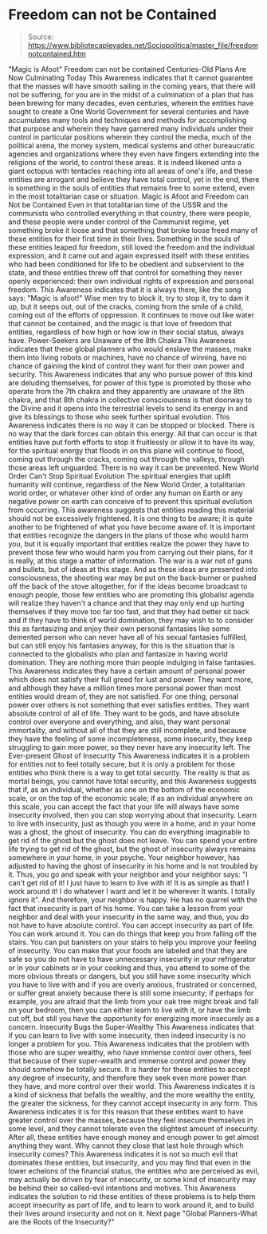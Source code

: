 # Freedom can not be Contained

> Source: https://www.bibliotecapleyades.net/Sociopolitica/master_file/freedomnotcontained.htm

"Magic is Afoot"
Freedom can not be contained
Centuries-Old Plans Are Now Culminating Today
This Awareness indicates that It cannot guarantee that the masses will have smooth sailing in the coming years, that there will not be suffering, for you are in the midst of a culmination of a plan that has been brewing for many decades, even centuries, wherein the entities have sought to create a One World Government for several centuries and have accumulates many tools and techniques and methods for accomplishing that purpose and wherein they have garnered many individuals under their control in particular positions wherein they control the media, much of the political arena, the money system, medical systems and other bureaucratic agencies and organizations where they even have fingers extending into the religions of the world, to control these areas.
It is indeed likened unto a giant octopus with tentacles reaching into all areas of one's life, and these entities are arrogant and believe they have total control, yet in the end, there is something in the souls of entities that remains free to some extend, even in the most totalitarian case or situation.
Magic is Afoot and Freedom can Not be Contained
Even in that totalitarian time of the USSR and the communists who controlled everything in that country, there were people, and these people were under control of the Communist regime, yet something broke it loose and that something that broke loose freed many of these entities for their first time in their lives.
Something in the souls of these entities leaped for freedom, still loved the freedom and the individual expression, and it came out and again expressed itself with these entities who had been conditioned for life to be obedient and subservient to the state, and these entities threw off that control for something they never openly experienced: their own individual rights of expression and personal freedom.
This Awareness indicates that it is always there, like the song says: "Magic is afoot!" Wise men try to block it, try to stop it, try to dam it up, but it seeps out, out of the cracks, coming from the smile of a child, coming out of the efforts of oppression. It continues to move out like water that cannot be contained, and the magic is that love of freedom that entities, regardless of how high or how low in their social status, always have.
Power-Seekers are Unaware of the 8th Chakra
This Awareness indicates that these global planners who would enslave the masses, make them into living robots or machines, have no chance of winning, have no chance of gaining the kind of control they want for their own power and security. This Awareness indicates that any who pursue power of this kind are deluding themselves, for power of this type is promoted by those who operate from the 7th chakra and they apparently are unaware of the 8th chakra, and that 8th chakra in collective consciousness is that doorway to the Divine and it opens into the terrestrial levels to send its energy in and give its blessings to those who seek further spiritual evolution.
This Awareness indicates there is no way it can be stopped or blocked. There is no way that the dark forces can obtain this energy. All that can occur is that entities have put forth efforts to stop it fruitlessly or allow it to have its way, for the spiritual energy that floods in on this plane will continue to flood, coming out through the cracks, coming out through the valleys, through those areas left unguarded. There is no way it can be prevented.
New World Order Can't Stop Spiritual Evolution
The spiritual energies that uplift humanity will continue, regardless of the New World Order, a totalitarian world order, or whatever other kind of order any human on Earth or any negative power on earth can conceive of to prevent this spiritual evolution from occurring. This awareness suggests that entities reading this material should not be excessively frightened. It is one thing to be aware; it is quite another to be frightened of what you have become aware of. It is important that entities recognize the dangers in the plans of those who would harm you, but it is equally important that entities realize the power they have to prevent those few who would harm you from carrying out their plans, for it is really, at this stage a matter of information.
The war is a war not of guns and bullets, but of ideas at this stage. And as these ideas are presented into consciousness, the shooting war may be put on the back-burner or pushed off the back of the stove altogether, for if the ideas become broadcast to enough people, those few entities who are promoting this globalist agenda will realize they haven't a chance and that they may only end up hurting themselves if they move too far too fast, and that they had better sit back and if they have to think of world domination, they may wish to to consider this as fantasizing and enjoy their own personal fantasies like some demented person who can never have all of his sexual fantasies fulfilled, but can still enjoy his fantasies anyway, for this is the situation that is connected to the globalists who plan and fantasize in having world domination.
They are nothing more than people indulging in false fantasies. This Awareness indicates they have a certain amount of personal power which does not satisfy their full greed for lust and power. They want more, and although they have a million times more personal power than most entities would dream of, they are not satisfied. For one thing, personal power over others is not something that ever satisfies entities. They want absolute control of all of life. They want to be gods, and have absolute control over everyone and everything, and also, they want personal immortality, and without all of that they are still incomplete, and because they have the feeling of some incompleteness, some insecurity, they keep struggling to gain more power, so they never have any insecurity left.
The Ever-present Ghost of Insecurity
This Awareness indicates it is a problem for entities not to feel totally secure, but it is only a problem for those entities who think there is a way to get total security. The reality is that as mortal beings, you cannot have total security, and this Awareness suggests that if, as an individual, whether as one on the bottom of the economic scale, or on the top of the economic scale; if as an individual anywhere on this scale, you can accept the fact that your life will always have some insecurity involved, then you can stop worrying about that insecurity.
Learn to live with insecurity, just as though you were in a home, and in your home was a ghost, the ghost of insecurity. You can do everything imaginable to get rid of the ghost but the ghost does not leave. You can spend your entire life trying to get rid of the ghost, but the ghost of insecurity always remains somewhere in your home, in your psyche. Your neighbor however, has adjusted to having the ghost of insecurity in his home and is not troubled by it.
Thus, you go and speak with your neighbor and your neighbor says: "I can't get rid of it! I just have to learn to live with it! It is as simple as that! I work around it! I do whatever I want and let it be wherever It wants. I totally ignore it". And therefore, your neighbor is happy. He has no quarrel with the fact that insecurity is part of his home. You can take a lesson from your neighbor and deal with your insecurity in the same way, and thus, you do not have to have absolute control. You can accept insecurity as part of life. You can work around it. You can do things that keep you from falling off the stairs. You can put banisters on your stairs to help you improve your feeling of insecurity.
You can make that your foods are labeled and that they are safe so you do not have to have unnecessary insecurity in your refrigerator or in your cabinets or in your cooking and thus, you attend to some of the more obvious threats or dangers, but you still have some insecurity which you have to live with and if you are overly anxious, frustrated or concerned, or suffer great anxiety because there is still some insecurity; if perhaps for example, you are afraid that the limb from your oak tree might break and fall on your bedroom, then you can either learn to live with it, or have the limb cut off, but still you have the opportunity for energizing more insecurely as a concern.
Insecurity Bugs the Super-Wealthy
This Awareness indicates that if you can learn to live with some insecurity, then indeed insecurity is no longer a problem for you. This Awareness indicates that the problem with those who are super wealthy, who have immense control over others, feel that because of their super-wealth and immense control and power they should somehow be totally secure. It is harder for these entities to accept any degree of insecurity, and therefore they seek even more power than they have, and more control over their world. This Awareness indicates it is a kind of sickness that befalls the wealthy, and the more wealthy the entity, the greater the sickness, for they cannot accept insecurity in any form.
This Awareness indicates it is for this reason that these entities want to have greater control over the masses, because they feel insecure themselves in some level, and they cannot tolerate even the slightest amount of insecurity. After all, these entities have enough money and enough power to get almost anything they want. Why cannot they close that last hole through which insecurity comes?
This Awareness indicates it is not so much evil that dominates these entities, but insecurity, and you may find that even in the lower echelons of the financial status, the entities who are perceived as evil, may actually be driven by fear of insecurity, or some kind of insecurity may be behind their so called-evil intentions and motives.
This Awareness indicates the solution to rid these entities of these problems is to help them accept insecurity as part of life, and to learn to work around it, and to build their lives around insecurity and not on it.
Next page "Global Planners-What are the Roots of the Insecurity?"
